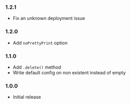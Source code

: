 ### 1.2.1

- Fix an unknown deployment issue

### 1.2.0

- Add `noPrettyPrint` option

### 1.1.0

- Add `.delete()` method
- Write default config on non existent instead of empty

### 1.0.0
 - Initial release
